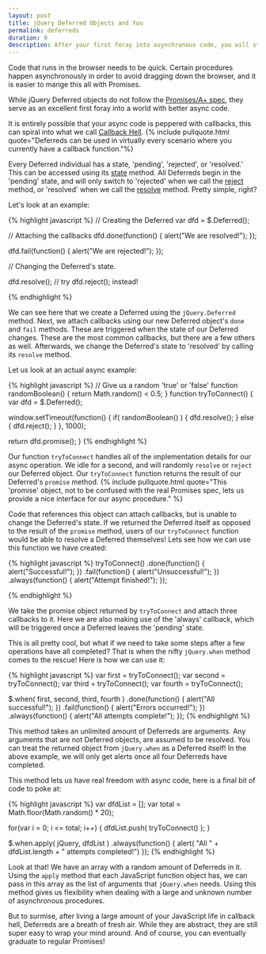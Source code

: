 ```yaml
---
layout: post
title: jQuery Deferred Objects and You
permalink: deferreds
duration: 9
description: After your first foray into asynchronous code, you will start to wish there were a better way. Deferreds may be your first step towards the best way.
---
```


Code that runs in the browser needs to be quick. Certain procedures happen asynchronously in order to avoid dragging down the browser, and it is easier to mange this all with Promises.

While jQuery Deferred objects do not follow the [Promises/A+ spec](http://promisesaplus.com), they serve as an excellent first foray into a world with better async code.

It is entirely possible that your async code is peppered with callbacks, this can spiral into what we call [Callback Hell](http://callbackhell.com). {% include pullquote.html quote="Deferreds can be used in virtually every scenario where you currently have a callback function."%}

Every Deferred individual has a state, 'pending', 'rejected', or 'resolved.' This can be accessed using its [state](http://api.jquery.com/deferred.state) method. All Deferreds begin in the 'pending' state, and will only switch to 'rejected' when we call the [reject](http://api.jquery.com/deferred.reject/) method, or 'resolved' when we call the [resolve](http://api.jquery.com/deferred.resolve/) method. Pretty simple, right?

Let's look at an example:

{% highlight javascript %}
// Creating the Deferred
var dfd = $.Deferred();

// Attaching the callbacks
dfd.done(function() {
  alert("We are resolved!");
});

dfd.fail(function() {
  alert("We are rejected!");
});


// Changing the Deferred's state.

dfd.resolve();
// try dfd.reject(); instead!

{% endhighlight %}

We can see here that we create a Deferred using the `jQuery.Deferred` method. Next, we attach callbacks using our new Deferred object's `done` and `fail` methods. These are triggered when the state of our Deferred changes. These are the most common callbacks, but there are a few others as well. Afterwards, we change the Deferred's state to 'resolved' by calling its `resolve` method.

Let us look at an actual async example: 


{% highlight javascript %}
// Give us a random 'true' or 'false'
function randomBoolean() {
  return Math.random() < 0.5;
}
function tryToConnect() {
  var dfd = $.Deferred();

  window.setTimeout(function() {
    if( randomBoolean() ) {
      dfd.resolve();
    }
    else {
      dfd.reject();
    }
  }, 1000);

  return dfd.promise();	
}
{% endhighlight %}

Our function `tryToConnect` handles all of the implementation details for our async operation. We idle for a second, and will randomly `resolve` or `reject` our Deferred object. Our `tryToConnect` function returns the result of our Deferred's `promise` method. {% include pullquote.html quote="This 'promise' object, not to be confused with the real Promises spec, lets us provide a nice interface for our async procedure." %}

Code that references this object can attach callbacks, but is unable to change the Deferred's state. If we returned the Deferred itself as opposed to the result of the `promise` method, users of our `tryToConnect` function would be able to resolve a Deferred themselves! Lets see how we can use this function we have created:
<br/>

{% highlight javascript %}
tryToConnect()
  .done(function() {
    alert("Successful!");
  })
  .fail(function() {
    alert("Unsuccessful!");
  })
  .always(function() {
    alert("Attempt finished!");
  });

{% endhighlight %}

We take the promise object returned by `tryToConnect` and attach three callbacks to it. Here we are also making use of the 'always' callback, which will be triggered once a Deferred leaves the 'pending' state. 

This is all pretty cool, but what if we need to take some steps after a few operations have all completed? That is when the nifty `jQuery.when` method comes to the rescue! Here is how we can use it:

{% highlight javascript %}
var first  = tryToConnect();
var second = tryToConnect();
var third  = tryToConnect();
var fourth = tryToConnect();

$.when( first, second, third, fourth )
  .done(function() {
    alert("All successful!");
  })
  .fail(function() {
    alert("Errors occurred!");
  })
  .always(function() {
    alert("All attempts complete!");
  });
{% endhighlight %}

This method takes an unlimited amount of Deferreds are arguments. Any arguments that are not Deferred objects, are assumed to be resolved. You can treat the returned object from `jQuery.when` as a Deferred itself! In the above example, we will only get alerts once all four Deferreds have completed.

This method lets us have real freedom with async code, here is a final bit of code to poke at:

{% highlight javascript %}
var dfdList = [];
var total   = Math.floor(Math.random() * 20);

for(var i = 0; i <= total; i++) {
  dfdList.push( tryToConnect() );
}

$.when.apply( jQuery, dfdList )
  .always(function() {
    alert( "All " + dfdList.length + " attempts completed!")
  });
{% endhighlight %}

Look at that! We have an array with a random amount of Deferreds in it. Using the `apply` method that each JavaScript function object has, we can pass in this array as the list of arguments that `jQuery.when` needs. Using this method gives us flexibility when dealing with a large and unknown number of asynchronous procedures. 

But to surmise, after living a large amount of your JavaScript life in callback hell, Deferreds are a breath of fresh air. While they are abstract, they are still super easy to wrap your mind around. And of course, you can eventually graduate to regular Promises!